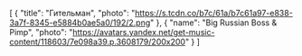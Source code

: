 [
  {
    "title": "Гительман",
    "photo": "https://s.tcdn.co/b7c/61a/b7c61a97-e838-3a7f-8345-e5884b0ae5a0/192/2.png"
  },
  {
    "name": "Big Russian Boss & Pimp",
    "photo": "https://avatars.yandex.net/get-music-content/118603/7e098a39.p.3608179/200x200"
  }
]
